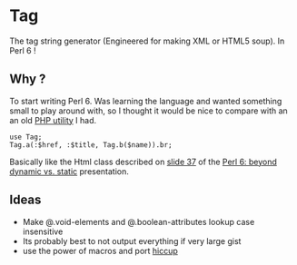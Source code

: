 
# Tag

The tag string generator (Engineered for making XML or HTML5 soup). In Perl 6 !

## Why ?

To start writing Perl 6. Was learning the language and wanted something small
to play around with, so I thought it would be nice to compare with an an old
[PHP utility][1] I had.

    use Tag;
    Tag.a(:$href, :$title, Tag.b($name)).br;

Basically like the Html class described on [slide 37][2] of the [Perl 6: beyond dynamic vs. static][3] presentation.

## Ideas

- Make @.void-elements and @.boolean-attributes lookup case insensitive
- Its probably best to not output everything if very large gist
- use the power of macros and port [hiccup][4]

[1]: https://github.com/4d47/php-tag-helper
[2]: https://fosdem.org/2015/schedule/event/perl6_beyond_dynamic_vs_static/attachments/slides/724/export/events/attachments/perl6_beyond_dynamic_vs_static/slides/724/2015_fosdem_static_dynamic.pdf#page=37
[3]: https://fosdem.org/2015/schedule/event/perl6_beyond_dynamic_vs_static/
[4]: https://github.com/weavejester/hiccup
